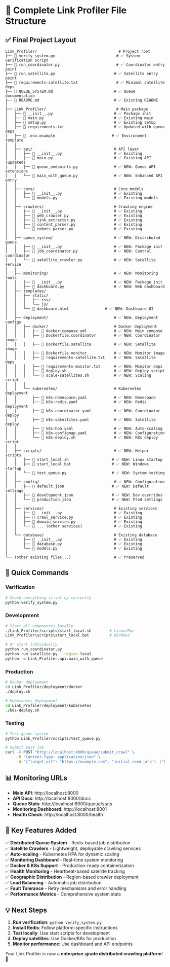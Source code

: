 # 📁 Complete Link Profiler File Structure

## ✅ Final Project Layout

```
Link_Profiler/                                    # Project root
├── 📄 verify_system.py                           # ✅ System verification script
├── 📄 run_coordinator.py                         # ✅ Coordinator entry point
├── 📄 run_satellite.py                          # ✅ Satellite entry point  
├── 📄 requirements-satellite.txt                 # ✅ Minimal satellite deps
├── 📄 QUEUE_SYSTEM.md                           # ✅ Queue documentation
├── 📄 README.md                                 # ✅ Existing README
│
├── Link_Profiler/                               # Main package
│   ├── 📄 __init__.py                           # ✅ Package init
│   ├── 📄 main.py                               # ✅ Existing main
│   ├── 📄 setup.py                              # ✅ Existing setup  
│   ├── 📄 requirements.txt                      # ✅ Updated with queue deps
│   ├── 📄 .env.example                         # ✅ Environment template
│   │
│   ├── api/                                    # API layer
│   │   ├── 📄 __init__.py                       # ✅ Existing
│   │   ├── 📄 main.py                           # ✅ Existing API (updated)
│   │   ├── 📄 queue_endpoints.py                # ✅ NEW: Queue API extensions
│   │   └── 📄 main_with_queue.py                # ✅ NEW: Enhanced API entry
│   │
│   ├── core/                                   # Core models
│   │   ├── 📄 __init__.py                       # ✅ Existing
│   │   └── 📄 models.py                         # ✅ Existing models
│   │
│   ├── crawlers/                               # Crawling engine
│   │   ├── 📄 __init__.py                       # ✅ Existing
│   │   ├── 📄 web_crawler.py                    # ✅ Existing
│   │   ├── 📄 link_extractor.py                 # ✅ Existing
│   │   ├── 📄 content_parser.py                 # ✅ Existing
│   │   └── 📄 robots_parser.py                  # ✅ Existing
│   │
│   ├── queue_system/                           # ✅ NEW: Distributed queue
│   │   ├── 📄 __init__.py                       # ✅ NEW: Package init
│   │   ├── 📄 job_coordinator.py                # ✅ NEW: Central coordinator
│   │   └── 📄 satellite_crawler.py              # ✅ NEW: Satellite service
│   │
│   ├── monitoring/                             # ✅ NEW: Monitoring tools
│   │   ├── 📄 __init__.py                       # ✅ NEW: Package init  
│   │   ├── 📄 dashboard.py                      # ✅ NEW: Web dashboard
│   ├── templates/
│   │   ├── static/
│   │   │   ├── css/
│   │   │   └── js/
│   │   └── 📄 dashboard.html                # ✅ NEW: Dashboard UI
│   │
│   ├── deployment/                             # ✅ NEW: Deployment configs
│   │   ├── docker/                             # Docker deployment
│   │   │   ├── 📄 docker-compose.yml            # ✅ NEW: Main compose
│   │   │   ├── 📄 Dockerfile.coordinator        # ✅ NEW: Coordinator image
│   │   │   ├── 📄 Dockerfile.satellite          # ✅ NEW: Satellite image
│   │   │   ├── 📄 Dockerfile.monitor            # ✅ NEW: Monitor image
│   │   │   ├── 📄 requirements-satellite.txt    # ✅ NEW: Satellite deps
│   │   │   ├── 📄 requirements-monitor.txt      # ✅ NEW: Monitor deps
│   │   │   ├── 📄 deploy.sh                     # ✅ NEW: Deploy script
│   │   │   └── 📄 scale-satellites.sh           # ✅ NEW: Scaling script
│   │   │
│   │   └── kubernetes/                         # Kubernetes deployment
│   │       ├── 📄 k8s-namespace.yaml            # ✅ NEW: Namespace
│   │       ├── 📄 k8s-redis.yaml                # ✅ NEW: Redis deployment
│   │       ├── 📄 k8s-coordinator.yaml          # ✅ NEW: Coordinator deploy
│   │       ├── 📄 k8s-satellites.yaml           # ✅ NEW: Satellite deploy
│   │       ├── 📄 k8s-hpa.yaml                  # ✅ NEW: Auto-scaling
│   │       ├── 📄 k8s-configmap.yaml            # ✅ NEW: Configuration
│   │       └── 📄 k8s-deploy.sh                 # ✅ NEW: K8s deploy script
│   │
│   ├── scripts/                                # ✅ NEW: Helper scripts
│   │   ├── 📄 start_local.sh                   # ✅ NEW: Linux startup
│   │   ├── 📄 start_local.bat                  # ✅ NEW: Windows startup
│   │   └── 📄 test_queue.py                    # ✅ NEW: System testing
│   │
│   ├── config/                                 # ✅ NEW: Configuration
│   │   ├── 📄 default.json                     # ✅ NEW: Default settings
│   │   ├── 📄 development.json                 # ✅ NEW: Dev overrides
│   │   └── 📄 production.json                  # ✅ NEW: Prod settings
│   │
│   ├── services/                               # Existing services  
│   │   ├── 📄 __init__.py                       # ✅ Existing
│   │   ├── 📄 crawl_service.py                  # ✅ Existing
│   │   ├── 📄 domain_service.py                 # ✅ Existing
│   │   └── 📄 ... (other services)              # ✅ Existing
│   │
│   └── database/                               # Existing database
│       ├── 📄 __init__.py                       # ✅ Existing
│       ├── 📄 database.py                       # ✅ Existing
│       └── 📄 models.py                         # ✅ Existing
│
└── (other existing files...)                   # ✅ Preserved
```

## 🚀 Quick Commands

### Verification
```bash
# Check everything is set up correctly
python verify_system.py
```

### Development
```bash
# Start all components locally
./Link_Profiler/scripts/start_local.sh        # Linux/Mac
Link_Profiler\scripts\start_local.bat         # Windows

# Or start individually
python run_coordinator.py
python run_satellite.py --region local
python -m Link_Profiler.api.main_with_queue
```

### Production
```bash
# Docker deployment
cd Link_Profiler/deployment/docker
./deploy.sh

# Kubernetes deployment  
cd Link_Profiler/deployment/kubernetes
./k8s-deploy.sh
```

### Testing
```bash
# Test queue system
python Link_Profiler/scripts/test_queue.py

# Submit test job
curl -X POST "http://localhost:8000/queue/submit_crawl" \
     -H "Content-Type: application/json" \
     -d '{"target_url": "https://example.com", "initial_seed_urls": ["https://competitor.com"]}'
```

## 📊 Monitoring URLs

- **Main API**: http://localhost:8000
- **API Docs**: http://localhost:8000/docs  
- **Queue Stats**: http://localhost:8000/queue/stats
- **Monitoring Dashboard**: http://localhost:8001
- **Health Check**: http://localhost:8000/health

## 🎯 Key Features Added

✅ **Distributed Queue System** - Redis-based job distribution  
✅ **Satellite Crawlers** - Lightweight, deployable crawling services  
✅ **Auto-scaling** - Kubernetes HPA for dynamic scaling  
✅ **Monitoring Dashboard** - Real-time system monitoring  
✅ **Docker & K8s Support** - Production-ready containerization  
✅ **Health Monitoring** - Heartbeat-based satellite tracking  
✅ **Geographic Distribution** - Region-based crawler deployment  
✅ **Load Balancing** - Automatic job distribution  
✅ **Fault Tolerance** - Retry mechanisms and error handling  
✅ **Performance Metrics** - Comprehensive system stats  

## 💡 Next Steps

1. **Run verification**: `python verify_system.py`
2. **Install Redis**: Follow platform-specific instructions
3. **Test locally**: Use start scripts for development  
4. **Deploy satellites**: Use Docker/K8s for production
5. **Monitor performance**: Use dashboard and API endpoints

Your Link Profiler is now a **enterprise-grade distributed crawling platform**! 🚀
